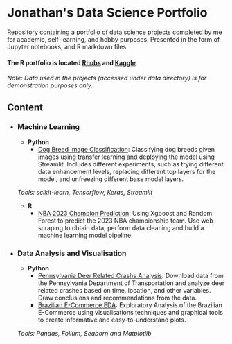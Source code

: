 # Jonathan's Data Science Portfolio

Repository containing a portfolio of data science projects completed by me for academic, self-learning, and hobby purposes. Presented in the form of Jupyter notebooks, and R markdown files.

#### The R portfolio is located [Rhubs](https://rpubs.com/BlueDreamV1B3) and [Kaggle](https://www.kaggle.com/bluedreamv1b3/code)

_Note: Data used in the projects (accessed under data directory) is for demonstration purposes only._


## Content

- ### Machine Learning

	- __Python__
		- [Dog Breed Image Classification](https://github.com/BluedreamV1B3/CNN-Dog-Breed-Classification-): Classifying dog breeds given images using transfer learning and deploying the model using Streamlit. Includes different experiments, such as trying different data enhancement levels, replacing different top layers for the model, and unfreezing different base model layers.

     _Tools: scikit-learn, Tensorflow, Keras, Streamlit_

	- __R__
   		- [NBA 2023 Champion Prediction](https://rpubs.com/BlueDreamV1B3/NBA2023ChampionPrediction): Using Xgboost and Random Forest to predict the 2023 NBA championship team. Use web scraping to obtain data, perform data cleaning and build a machine learning model pipeline. 

 
- ### Data Analysis and Visualisation

	- __Python__
  		- [Pennsylvania Deer Related Crashs Analysis](https://github.com/BluedreamV1B3/Pennsylvania-Deer-Related-Crashs-Analysis): Download data from the Pennsylvania Department of Transportation and analyze deer related crashes based on time, location, and other variables. Draw conclusions and recommendations from the data.
  		- [Brazilian E-Commerce EDA](https:github.com/BluedreamV1B3/Brazil-E-Commerce-EDA/tree/main): Exploratory Analysis of the Brazilian E-Commerce using visualisations techniques and graphical tools to create informative and easy-to-understand plots.

    _Tools: Pandas, Folium, Seaborn and Matplotlib_

      
